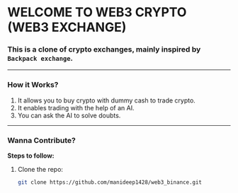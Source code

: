 # WELCOME TO WEB3 CRYPTO (WEB3 EXCHANGE)

### This is a clone of crypto exchanges, mainly inspired by `Backpack exchange`.

---

### How it Works?

1. It allows you to buy crypto with dummy cash to trade crypto.
2. It enables trading with the help of an AI.
3. You can ask the AI to solve doubts.

---

### Wanna Contribute?

**Steps to follow:**

1. Clone the repo:
   ```sh
   git clone https://github.com/manideep1428/web3_binance.git

